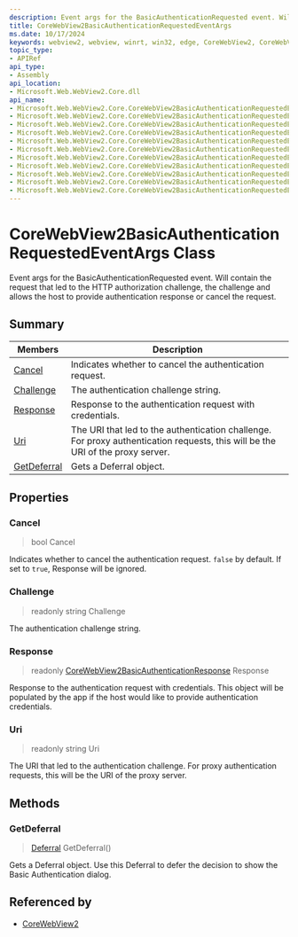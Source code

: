 ```yaml
---
description: Event args for the BasicAuthenticationRequested event. Will contain the request that led to the HTTP authorization challenge, the challenge and allows the host to provide authentication response or cancel the request.
title: CoreWebView2BasicAuthenticationRequestedEventArgs
ms.date: 10/17/2024
keywords: webview2, webview, winrt, win32, edge, CoreWebView2, CoreWebView2Controller, browser control, edge html, CoreWebView2BasicAuthenticationRequestedEventArgs
topic_type:
- APIRef
api_type:
- Assembly
api_location:
- Microsoft.Web.WebView2.Core.dll
api_name:
- Microsoft.Web.WebView2.Core.CoreWebView2BasicAuthenticationRequestedEventArgs
- Microsoft.Web.WebView2.Core.CoreWebView2BasicAuthenticationRequestedEventArgs.Cancel
- Microsoft.Web.WebView2.Core.CoreWebView2BasicAuthenticationRequestedEventArgs.Challenge
- Microsoft.Web.WebView2.Core.CoreWebView2BasicAuthenticationRequestedEventArgs.Response
- Microsoft.Web.WebView2.Core.CoreWebView2BasicAuthenticationRequestedEventArgs.Uri
- Microsoft.Web.WebView2.Core.CoreWebView2BasicAuthenticationRequestedEventArgs.GetDeferral
- Microsoft.Web.WebView2.Core.CoreWebView2BasicAuthenticationRequestedEventArgs.get_Cancel
- Microsoft.Web.WebView2.Core.CoreWebView2BasicAuthenticationRequestedEventArgs.get_Challenge
- Microsoft.Web.WebView2.Core.CoreWebView2BasicAuthenticationRequestedEventArgs.get_Response
- Microsoft.Web.WebView2.Core.CoreWebView2BasicAuthenticationRequestedEventArgs.get_Uri
- Microsoft.Web.WebView2.Core.CoreWebView2BasicAuthenticationRequestedEventArgs.put_Cancel
---
```


# CoreWebView2BasicAuthenticationRequestedEventArgs Class



Event args for the BasicAuthenticationRequested event. Will contain the request that led to the HTTP authorization challenge, the challenge and allows the host to provide authentication response or cancel the request.

## Summary

Members|Description
--|--
[Cancel](#cancel) | Indicates whether to cancel the authentication request.
[Challenge](#challenge) | The authentication challenge string.
[Response](#response) | Response to the authentication request with credentials.
[Uri](#uri) | The URI that led to the authentication challenge. For proxy authentication requests, this will be the URI of the proxy server.
[GetDeferral](#getdeferral) | Gets a Deferral object.

## Properties

### Cancel

>  bool Cancel

Indicates whether to cancel the authentication request.
`false` by default. If set to `true`, Response will be ignored.

### Challenge

> readonly  string Challenge

The authentication challenge string.

### Response

> readonly  [CoreWebView2BasicAuthenticationResponse](corewebview2basicauthenticationresponse.md) Response

Response to the authentication request with credentials.
This object will be populated by the app if the host would like to provide authentication credentials.

### Uri

> readonly  string Uri

The URI that led to the authentication challenge. For proxy authentication requests, this will be the URI of the proxy server.



## Methods

### GetDeferral

> [Deferral](/uwp/api/Windows.Foundation.Deferral) GetDeferral()

Gets a Deferral object.
Use this Deferral to defer the decision to show the Basic Authentication dialog.






## Referenced by

- [CoreWebView2](corewebview2.md)

